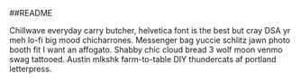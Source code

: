 ##README

Chillwave everyday carry butcher, helvetica font is the best but cray DSA yr meh lo-fi big mood chicharrones. Messenger bag yuccie schlitz jawn photo booth fit I want an affogato. Shabby chic cloud bread 3 wolf moon venmo swag tattooed. Austin mlkshk farm-to-table DIY thundercats af portland letterpress.
